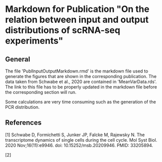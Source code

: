 # Markdown for Publication "On the relation between input and output distributions of scRNA-seq experiments"

## General
The file 'PublInputOutputMarkdown.rmd' is the markdown file used to generate the figures that are shown in the corresponding publication. The data taken from Schwabe et al., 2020 are contained in 'MeanVarData.rds'. The link to this file has to be properly updated in the markdown file before the corresponding section will run.

Some calculations are very time consuming such as the generation of the PCR distribution.

## References
[1] Schwabe D, Formichetti S, Junker JP, Falcke M, Rajewsky N. The transcriptome dynamics of single cells during the cell cycle. Mol Syst Biol. 2020 Nov;16(11):e9946. doi: 10.15252/msb.20209946. PMID: 33205894.

[2] 
